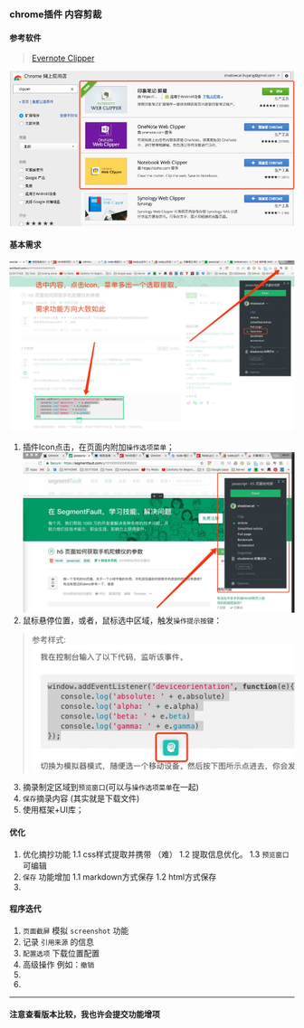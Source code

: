 ### chrome插件 内容剪裁
#### 参考软件
> [Evernote Clipper](https://chrome.google.com/webstore/detail/evernote-web-clipper/pioclpoplcdbaefihamjohnefbikjilc?utm_source=chrome-ntp-icon)  

![](./res/pagecut_clipper.jpg)

#### 基本需求
![](./res/step3.jpg)
1. 插件Icon点击，在页面内附加`操作选项菜单`；
![](./res/step1.jpg)
2. 鼠标悬停位置，或者，鼠标选中区域，触发`操作提示按键`：
> 参考样式:  
> ![](./res/step2.jpg)
3. 摘录制定区域到`预览窗口`(可以与`操作选项菜单`在一起)
4. `保存`摘录内容 (其实就是下载文件)
5. 使用框架+UI库；
#### 优化
1. 优化摘抄功能
  1.1 css样式提取并携带 （难）
  1.2 提取信息优化。
  1.3 `预览窗口` 可编辑
2. `保存` 功能增加
  1.1 markdown方式保存
  1.2 html方式保存
3. 
#### 程序迭代
1. `页面截屏` 模拟 `screenshot` 功能
2. 记录 `引用来源` 的信息
3. `配置选项` 下载位置配置
4. 高级操作 例如：`撤销` 
5. 
6.   


---

#### 注意查看版本比较，我也许会提交功能增项
